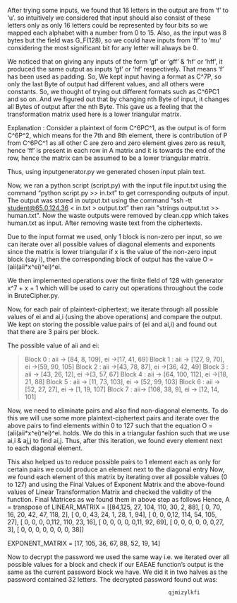 After trying some inputs, we found that 16 letters in the output are from ‘f’ to ‘u’. so intuitively we considered that input should also consist of these letters only as only 16 letters could be represented by four bits so we mapped each alphabet with a number from 0 to 15. Also, as the input was 8 bytes but the field was G_F(128), so we could have inputs from ’ff’ to ‘mu’ considering the most significant bit for any letter will always be 0.

We noticed that on giving any inputs of the form ‘gf’ or ‘gff’ & ‘hf’ or ‘hff’, it produced the same output as inputs ‘gf’ or ‘hf’ respectively. That means ‘f’ has been used as padding.
So, We kept input having a format as C^7P, so only the last Byte of output had different values, and all others were constants. So, we thought of trying out different formats such as C^6PC1 and so on. And we figured out that by changing nth Byte of input, it changes all Bytes of output after the nth Byte. This gave us a feeling that the transformation matrix used here is a lower triangular matrix.

Explanation : Consider a plaintext of form C^6PC^1, as the output is of form C^6P^2, which means for the 7th and 8th element, there is contribution of P from C^6PC^1 as all other C are zero and zero element gives zero as result, hence ‘ff’ is present in each row in A matrix and it is towards the end of the row, hence the matrix can be assumed to be a lower triangular matrix.

Thus, using inputgenerator.py  we generated chosen input plain text.

Now, we ran a python script (script.py) with the input file input.txt using the command “python script.py >> in.txt” to get corresponding outputs of input. The output was stored in output.txt using the command “ssh -tt student@65.0.124.36 < in.txt > output.txt” then ran "strings output.txt >> human.txt". Now the waste outputs were removed by clean.cpp which takes human.txt as input. After removing waste text from the ciphertexts.

Due to the input format we used, only 1 block is non-zero per input, so we can iterate over all possible values of diagonal elements and exponents since the matrix is lower triangular if x is the value of the non-zero input block (say i), then the corresponding block of output has the value O = (aii(aii*x^ei)^ei)^ei.

We then implemented operations over the finite field of 128 with generator x^7 + x + 1 which will be used to carry out operations throughout the code in BruteCipher.py.

Now, for each pair of plaintext-ciphertext; we iterate through all possible values of ei and ai,i (using the above operations) and compare the output. We kept on storing the possible value pairs of (ei and ai,i) and found out that there are 3 pairs per block.

The possible value of aii and ei:
>	Block 0 :  aii -> [84, 8, 109], ei ->[17, 41, 69]
>	Block 1 :  aii -> [127, 9, 70], ei ->[59, 90, 105]
>	Block 2 :  aii ->[43, 78, 87], ei ->[36, 42, 49]
>	Block 3 :  aii -> [43, 26, 12], ei ->[3, 57, 67]
>	Block 4 :  aii -> [64, 100, 112], ei ->[18, 21, 88]
>	Block 5 : aii -> [11, 73, 103], ei -> [52, 99, 103]
>	Block 6 : aii ->[52, 27, 27], ei -> [1, 19, 107]
>	Block 7 : aii-> [108, 38, 9], ei -> [12, 14, 101]

Now, we need to eliminate pairs and also find non-diagonal elements. To do this we will use some more plaintext-ciphertext pairs and iterate over the above pairs to find elements within 0 to 127 such that the equation O = (aii(aii*x^ei)^ei)^ei. holds. We do this in a triangular fashion such that we use ai,i & aj,j to find ai,j. Thus, after this iteration, we found every element next to each diagonal element.

This also helped us to reduce possible pairs to 1 element each as only for certain pairs we could produce an element next to the diagonal entry 
Now, we found each element of this matrix by iterating over all possible values (0 to 127) and using the Final Values of Exponent Matrix and the above-found values of Linear Transformation Matrix and checked the validity of the function.
Final Matrices as we found them in above step as follows
Hence, 
A = transpose of LINEAR_MATRIX =
           	           	[[84,125, 27, 104, 110, 30, 2, 88],
          			[ 0, 70, 16, 20, 42, 47, 118, 2],
             			[ 0, 0, 43, 24, 1, 28, 1, 94],
             			[ 0, 0, 0,12, 114, 54, 105, 27],
           		  	[ 0, 0, 0, 0,112, 110, 23, 16],
           		  	[ 0, 0, 0, 0, 0,11, 92, 69],
            		 	[ 0, 0, 0, 0, 0, 0,27, 3],
        		     	[ 0, 0, 0, 0, 0, 0, 0, 38]]
				
EXPONENT_MATRIX = [17, 105, 36, 67, 88, 52, 19, 14]

Now to decrypt the password we used the same way i.e. we iterated over all possible values for a block and check if our EAEAE function’s output is the same as the current password block we have. We did it in two halves as the password contained 32 letters. The decrypted password found out was:
 
             	                                       qjmizylkfi

